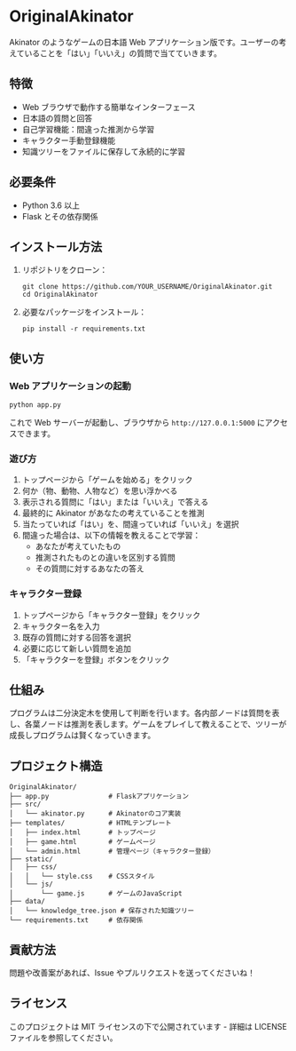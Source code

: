 # OriginalAkinator

Akinator のようなゲームの日本語 Web アプリケーション版です。ユーザーの考えていることを「はい」「いいえ」の質問で当てていきます。

## 特徴

- Web ブラウザで動作する簡単なインターフェース
- 日本語の質問と回答
- 自己学習機能：間違った推測から学習
- キャラクター手動登録機能
- 知識ツリーをファイルに保存して永続的に学習

## 必要条件

- Python 3.6 以上
- Flask とその依存関係

## インストール方法

1. リポジトリをクローン：

   ```
   git clone https://github.com/YOUR_USERNAME/OriginalAkinator.git
   cd OriginalAkinator
   ```

2. 必要なパッケージをインストール：
   ```
   pip install -r requirements.txt
   ```

## 使い方

### Web アプリケーションの起動

```
python app.py
```

これで Web サーバーが起動し、ブラウザから `http://127.0.0.1:5000` にアクセスできます。

### 遊び方

1. トップページから「ゲームを始める」をクリック
2. 何か（物、動物、人物など）を思い浮かべる
3. 表示される質問に「はい」または「いいえ」で答える
4. 最終的に Akinator があなたの考えていることを推測
5. 当たっていれば「はい」を、間違っていれば「いいえ」を選択
6. 間違った場合は、以下の情報を教えることで学習：
   - あなたが考えていたもの
   - 推測されたものとの違いを区別する質問
   - その質問に対するあなたの答え

### キャラクター登録

1. トップページから「キャラクター登録」をクリック
2. キャラクター名を入力
3. 既存の質問に対する回答を選択
4. 必要に応じて新しい質問を追加
5. 「キャラクターを登録」ボタンをクリック

## 仕組み

プログラムは二分決定木を使用して判断を行います。各内部ノードは質問を表し、各葉ノードは推測を表します。ゲームをプレイして教えることで、ツリーが成長しプログラムは賢くなっていきます。

## プロジェクト構造

```
OriginalAkinator/
├── app.py               # Flaskアプリケーション
├── src/
│   └── akinator.py      # Akinatorのコア実装
├── templates/           # HTMLテンプレート
│   ├── index.html       # トップページ
│   ├── game.html        # ゲームページ
│   └── admin.html       # 管理ページ（キャラクター登録）
├── static/
│   ├── css/
│   │   └── style.css    # CSSスタイル
│   └── js/
│       └── game.js      # ゲームのJavaScript
├── data/
│   └── knowledge_tree.json # 保存された知識ツリー
└── requirements.txt     # 依存関係
```

## 貢献方法

問題や改善案があれば、Issue やプルリクエストを送ってくださいね！

## ライセンス

このプロジェクトは MIT ライセンスの下で公開されています - 詳細は LICENSE ファイルを参照してください。
